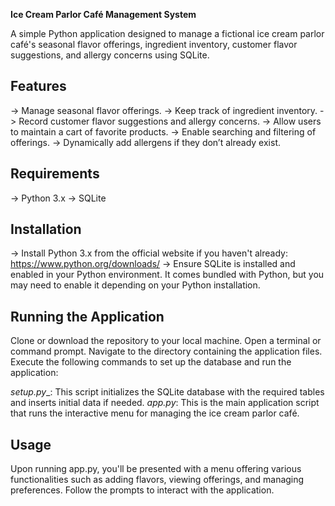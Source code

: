 **Ice Cream Parlor Café Management System**

A simple Python application designed to manage a fictional ice cream parlor café's seasonal flavor offerings, ingredient inventory, customer flavor suggestions, and allergy concerns using SQLite.

**Features**
----------
-> Manage seasonal flavor offerings.
-> Keep track of ingredient inventory.
-> Record customer flavor suggestions and allergy concerns.
-> Allow users to maintain a cart of favorite products.
-> Enable searching and filtering of offerings.
-> Dynamically add allergens if they don’t already exist.

**Requirements**
---------------
-> Python 3.x
-> SQLite

**Installation**
----------------
-> Install Python 3.x from the official website if you haven't already: https://www.python.org/downloads/
-> Ensure SQLite is installed and enabled in your Python environment. It comes bundled with Python, but you may need to enable it depending on your Python installation.

**Running the Application**
---------------------------
Clone or download the repository to your local machine.
Open a terminal or command prompt.
Navigate to the directory containing the application files.
Execute the following commands to set up the database and run the application:

_setup.py__: This script initializes the SQLite database with the required tables and inserts initial data if needed.
_app.py_: This is the main application script that runs the interactive menu for managing the ice cream parlor café.

**Usage**
------
Upon running app.py, you'll be presented with a menu offering various functionalities such as adding flavors, viewing offerings, and managing preferences. Follow the prompts to interact with the application.
